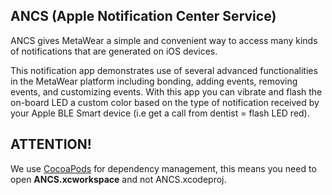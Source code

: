 ## ANCS (Apple Notification Center Service)
ANCS gives MetaWear a simple and convenient way to access many kinds of notifications that are generated on iOS devices.

This notification app demonstrates use of several advanced functionalities in the MetaWear platform including bonding, adding events, removing events, and customizing events.  With this app you can vibrate and flash the on-board LED a custom color based on the type of notification received by your Apple BLE Smart device (i.e get a call from dentist = flash LED red).

## ATTENTION!
We use [CocoaPods](http://cocoapods.org) for dependency management, this means you need to open **ANCS.xcworkspace** and not ANCS.xcodeproj.
